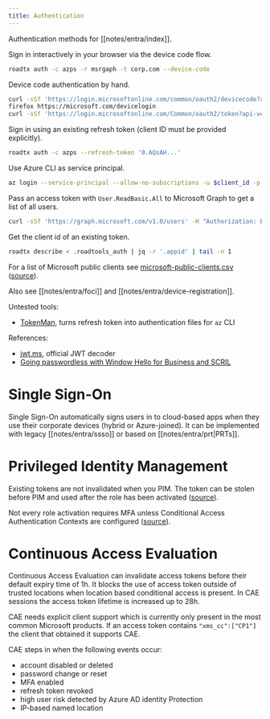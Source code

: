```yaml
---
title: Authentication
---
```


Authentication methods for [[notes/entra/index]].

Sign in interactively in your browser via the device code flow.

~~~ bash
roadtx auth -c azps -r msrgaph -t corp.com --device-code
~~~

Device code authentication by hand.

~~~ bash
curl -sSf 'https://login.microsoftonline.com/common/oauth2/devicecode?api-version=1.0' -H 'User-Agent: Mozilla/5.0 (Macintosh; Intel Mac OS X 10_15_7) AppleWebKit/537.36 (KHTML, like Gecko) Chrome/103.0.0.0 Safari/537.36' -d client_id=1950a258-227b-4e31-a9cf-717495945fc2 -d resource=https://graph.microsoft.com
firefox https://microsoft.com/devicelogin
curl -sSf 'https://login.microsoftonline.com/Common/oauth2/token?api-version=1.0' -H 'User-Agent: Mozilla/5.0 (Macintosh; Intel Mac OS X 10_15_7) AppleWebKit/537.36 (KHTML, like Gecko) Chrome/103.0.0.0 Safari/537.36' -d client_id=1950a258-227b-4e31-a9cf-717495945fc2 -d grant_type=urn:ietf:params:oauth:grant-type:device_code -d code=$code
~~~

Sign in using an existing refresh token (client ID must be provided explicitly).

~~~ bash
roadtx auth -c azps --refresh-token '0.AQsAH...'
~~~

Use Azure CLI as service principal.

~~~ bash
az login --service-principal --allow-no-subscriptions -u $client_id -p $pass_or_cert --tenant $tenant_id
~~~

Pass an access token with `User.ReadBasic.All` to Microsoft Graph to get a list of all users.

~~~ bash
curl -sSf 'https://graph.microsoft.com/v1.0/users' -H "Authorization: Bearer $msgraph_token" | jq
~~~

Get the client id of an existing token.

~~~ bash
roadtx describe < .roadtools_auth | jq -r '.appid' | tail -n 1
~~~

For a list of Microsoft public clients see [microsoft-public-clients.csv](./microsoft-public-clients.csv) ([source](https://github.com/emiliensocchi/azure-hunting/blob/master/Miscellaneous/Public%20client%20applications.md)).

Also see [[notes/entra/foci]] and [[notes/entra/device-registration]].

Untested tools:

- [TokenMan](https://github.com/secureworks/tokenman), turns refresh token into authentication files for `az` CLI

References:

- [jwt.ms](https://jwt.ms/), official JWT decoder
- [Going passwordless with Window Hello for Business and SCRIL](http://web.archive.org/web/20230522081555/https://cloudbrothers.info/en/going-passwordless-whfb-scril/)

# Single Sign-On

Single Sign-On automatically signs users in to cloud-based apps when they use their corporate devices (hybrid or Azure-joined).
It can be implemented with legacy [[notes/entra/ssso]] or based on [[notes/entra/prt|PRTs]].

# Privileged Identity Management

Existing tokens are not invalidated when you PIM.
The token can be stolen before PIM and used after the role has been activated ([source](https://twitter.com/miketheitguy/status/1703597245671907797)).

Not every role activation requires MFA unless Conditional Access Authentication Contexts are configured ([source](http://web.archive.org/web/20231120152912/https://campbell.scot/pim-common-microsoft-365-security-mistakes-series/)).

# Continuous Access Evaluation

Continuous Access Evaluation can invalidate access tokens before their default expiry time of 1h.
It blocks the use of access token outside of trusted locations when location based conditional access is present.
In CAE sessions the access token lifetime is increased up to 28h.

CAE needs explicit client support which is currently only present in the most common Microsoft products.
If an access token contains `"xms_cc":["CP1"]` the client that obtained it supports CAE.

CAE steps in when the following events occur:

- account disabled or deleted
- password change or reset
- MFA enabled
- refresh token revoked
- high user risk detected by Azure AD identity Protection
- IP-based named location
